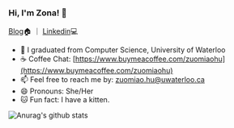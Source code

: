 ### Hi, I'm Zona! 👋
[Blog](https://zonahu.tech/)🏠 ｜ [Linkedin](https://www.linkedin.com/in/zonahu/)💻


- 🌱 I graduated from Computer Science, University of Waterloo
- ☕ Coffee Chat: [https://www.buymeacoffee.com/zuomiaohu](https://www.buymeacoffee.com/zuomiaohu)
- 📫 Feel free to reach me by: zuomiao.hu@uwaterloo.ca
- 😄 Pronouns: She/Her
- 🐱 Fun fact: I have a kitten. 

![Anurag's github stats](https://github-readme-stats.vercel.app/api?username=ZonaHu&show_icons=true&theme=cobalt)

